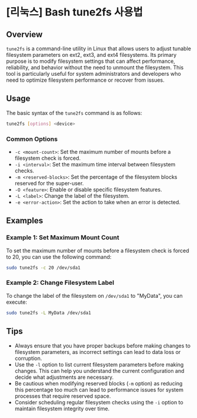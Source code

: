 # [리눅스] Bash tune2fs 사용법

## Overview
`tune2fs` is a command-line utility in Linux that allows users to adjust tunable filesystem parameters on ext2, ext3, and ext4 filesystems. Its primary purpose is to modify filesystem settings that can affect performance, reliability, and behavior without the need to unmount the filesystem. This tool is particularly useful for system administrators and developers who need to optimize filesystem performance or recover from issues.

## Usage
The basic syntax of the `tune2fs` command is as follows:

```bash
tune2fs [options] <device>
```

### Common Options
- `-c <mount-count>`: Set the maximum number of mounts before a filesystem check is forced.
- `-i <interval>`: Set the maximum time interval between filesystem checks.
- `-m <reserved-blocks>`: Set the percentage of the filesystem blocks reserved for the super-user.
- `-O <feature>`: Enable or disable specific filesystem features.
- `-L <label>`: Change the label of the filesystem.
- `-e <error-action>`: Set the action to take when an error is detected.

## Examples

### Example 1: Set Maximum Mount Count
To set the maximum number of mounts before a filesystem check is forced to 20, you can use the following command:

```bash
sudo tune2fs -c 20 /dev/sda1
```

### Example 2: Change Filesystem Label
To change the label of the filesystem on `/dev/sda1` to "MyData", you can execute:

```bash
sudo tune2fs -L MyData /dev/sda1
```

## Tips
- Always ensure that you have proper backups before making changes to filesystem parameters, as incorrect settings can lead to data loss or corruption.
- Use the `-l` option to list current filesystem parameters before making changes. This can help you understand the current configuration and decide what adjustments are necessary.
- Be cautious when modifying reserved blocks (`-m` option) as reducing this percentage too much can lead to performance issues for system processes that require reserved space.
- Consider scheduling regular filesystem checks using the `-i` option to maintain filesystem integrity over time.